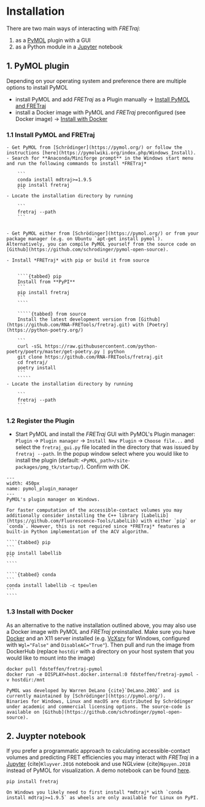 # Installation

There are two main ways of interacting with *FRETraj*:
1. as a [PyMOL](https://pymol.org/) plugin with a GUI
2. as a Python module in a [Jupyter](https://jupyter.org/) notebook


## 1. PyMOL plugin
Depending on your operating system and preference there are multiple options to install PyMOL
- install PyMOL and add *FRETraj* as a Plugin manually &rarr; [Install PyMOL and FRETraj](#install-manually)
- install a Docker image with PyMOL and *FRETraj* preconfigured (see Docker image) &rarr; [Install with Docker](#install-docker)


### 1.1 Install PyMOL and FRETraj
<a name="install-manually"></a>
````{tabbed} For Windows
- Get PyMOL from [Schrödinger](https://pymol.org/) or follow the instructions [here](https://pymolwiki.org/index.php/Windows_Install).
- Search for **Anaconda/Miniforge prompt** in the Windows start menu and run the following commands to install *FRETraj*

    ```
    conda install mdtraj>=1.9.5
    pip install fretraj
    ```
- Locate the installation directory by running

    ```
    fretraj --path
    ```
````

``````{tabbed} For Linux

- Get PyMOL either from [Schrödinger](https://pymol.org/) or from your package manager (e.g. on Ubuntu `apt-get install pymol`). Alternatively, you can compile PyMOL yourself from the source code on [Github](https://github.com/schrodinger/pymol-open-source).

- Install *FRETraj* with pip or build it from source
  

    ````{tabbed} pip
    Install from **PyPI** 
    ```
    pip install fretraj
    ```
    ````

    `````{tabbed} from source
    Install the latest development version from [Github](https://github.com/RNA-FRETools/fretraj.git) with [Poetry](https://python-poetry.org/)
    
    ```
    curl -sSL https://raw.githubusercontent.com/python-poetry/poetry/master/get-poetry.py | python
    git clone https://github.com/RNA-FRETools/fretraj.git
    cd fretraj/
    poetry install
    ```
    `````
- Locate the installation directory by running

    ```
    fretraj --path
    ```
``````


### 1.2 Register the Plugin
- Start PyMOL and install the *FRETraj* GUI with PyMOL's Plugin manager: `Plugin` &rarr; `Plugin manager` &rarr; `Install New Plugin` &rarr; `Choose file...` and select the `fretraj_gui.py` file located in the directory that was issued by `fretraj --path`. In the popup window select where you would like to install the plugin (default: `<PyMOL_path>/site-packages/pmg_tk/startup/`). Confirm with OK.

```{figure} ../images/pymol_plugin_manager.png
---
width: 450px
name: pymol_plugin_manager
---
PyMOL's plugin manager on Windows.
```


`````{tip}
For faster computation of the accessible-contact volumes you may additionally consider installing the C++ library [LabelLib](https://github.com/Fluorescence-Tools/LabelLib) with either `pip` or `conda`. However, this is not required since *FRETraj* features a built-in Python implementation of the ACV algorithm.

````{tabbed} pip
```
pip install labellib
```
````

````{tabbed} conda
```
conda install labellib -c tpeulen
```
````
`````

### 1.3 Install with Docker
<a name="install-docker"></a>
As an alternative to the native installation outlined above, you may also use a Docker image with PyMOL and *FRETraj* preinstalled. Make sure you have [Docker](https://www.docker.com/products/docker-desktop) and an X11 server installed (e.g. [VcXsrv](https://sourceforge.net/projects/vcxsrv/) for Windows, configured with `Wgl="False"` and `DisableAC="True"`). Then pull and run the image from DockerHub (replace `hostdir` with a directory on your host system that you would like to mount into the image)

```
docker pull fdsteffen/fretraj-pymol
docker run -e DISPLAY=host.docker.internal:0 fdsteffen/fretraj-pymol -v hostdir:/mnt
```

```{admonition} Incentive or open-source PyMOL
PyMOL was developed by Warren DeLano {cite}`DeLano.2002` and is currently maintained by [Schrödinger](https://pymol.org/). 
Binaries for Windows, Linux and macOS are distributed by Schrödinger under academic and commercial licensing options. The source-code is available on [Github](https://github.com/schrodinger/pymol-open-source).
```

## 2. Juypter notebook

If you prefer a programmatic approach to calculating accessible-contact volumes and predicting FRET efficiencies you may interact with *FRETraj* in a [Jupyter](https://jupyter.org/) {cite}`Kluyver.2016` notebook and use NGLview {cite}`Nguyen.2018` instead of PyMOL for visualization. A demo notebook can be found [here](https://github.com/RNA-FRETools/FRETraj-demo).

```
pip install fretraj
```

```{admonition} Note on PEP 517
On Windows you likely need to first install *mdtraj* with `conda install mdtraj>=1.9.5` as wheels are only available for Linux on PyPI.
```